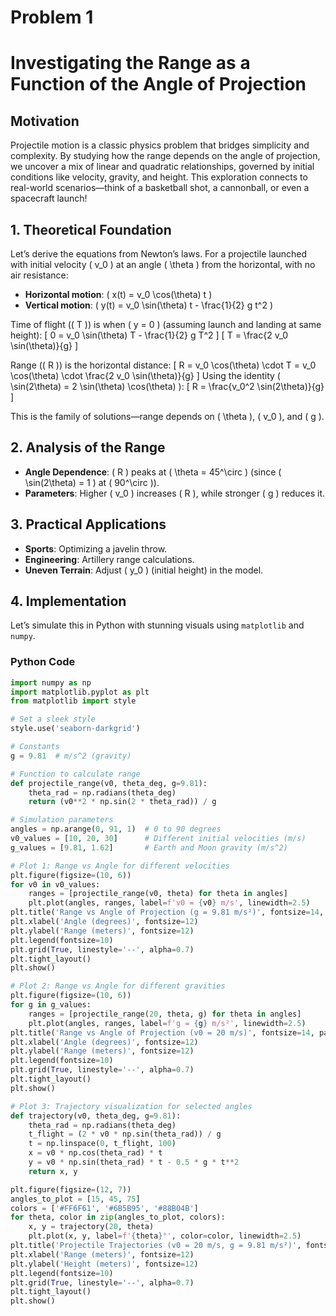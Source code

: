 # Problem 1

# Investigating the Range as a Function of the Angle of Projection

## Motivation
Projectile motion is a classic physics problem that bridges simplicity and complexity. By studying how the range depends on the angle of projection, we uncover a mix of linear and quadratic relationships, governed by initial conditions like velocity, gravity, and height. This exploration connects to real-world scenarios—think of a basketball shot, a cannonball, or even a spacecraft launch!

## 1. Theoretical Foundation
Let’s derive the equations from Newton’s laws. For a projectile launched with initial velocity \( v_0 \) at an angle \( \theta \) from the horizontal, with no air resistance:

- **Horizontal motion**: \( x(t) = v_0 \cos(\theta) t \)
- **Vertical motion**: \( y(t) = v_0 \sin(\theta) t - \frac{1}{2} g t^2 \)

Time of flight (\( T \)) is when \( y = 0 \) (assuming launch and landing at same height):
\[ 0 = v_0 \sin(\theta) T - \frac{1}{2} g T^2 \]
\[ T = \frac{2 v_0 \sin(\theta)}{g} \]

Range (\( R \)) is the horizontal distance:
\[ R = v_0 \cos(\theta) \cdot T = v_0 \cos(\theta) \cdot \frac{2 v_0 \sin(\theta)}{g} \]
Using the identity \( \sin(2\theta) = 2 \sin(\theta) \cos(\theta) \):
\[ R = \frac{v_0^2 \sin(2\theta)}{g} \]

This is the family of solutions—range depends on \( \theta \), \( v_0 \), and \( g \).

## 2. Analysis of the Range
- **Angle Dependence**: \( R \) peaks at \( \theta = 45^\circ \) (since \( \sin(2\theta) = 1 \) at \( 90^\circ \)).
- **Parameters**: Higher \( v_0 \) increases \( R \), while stronger \( g \) reduces it.

## 3. Practical Applications
- **Sports**: Optimizing a javelin throw.
- **Engineering**: Artillery range calculations.
- **Uneven Terrain**: Adjust \( y_0 \) (initial height) in the model.

## 4. Implementation
Let’s simulate this in Python with stunning visuals using `matplotlib` and `numpy`.

### Python Code
```python
import numpy as np
import matplotlib.pyplot as plt
from matplotlib import style

# Set a sleek style
style.use('seaborn-darkgrid')

# Constants
g = 9.81  # m/s^2 (gravity)

# Function to calculate range
def projectile_range(v0, theta_deg, g=9.81):
    theta_rad = np.radians(theta_deg)
    return (v0**2 * np.sin(2 * theta_rad)) / g

# Simulation parameters
angles = np.arange(0, 91, 1)  # 0 to 90 degrees
v0_values = [10, 20, 30]      # Different initial velocities (m/s)
g_values = [9.81, 1.62]       # Earth and Moon gravity (m/s^2)

# Plot 1: Range vs Angle for different velocities
plt.figure(figsize=(10, 6))
for v0 in v0_values:
    ranges = [projectile_range(v0, theta) for theta in angles]
    plt.plot(angles, ranges, label=f'v0 = {v0} m/s', linewidth=2.5)
plt.title('Range vs Angle of Projection (g = 9.81 m/s²)', fontsize=14, pad=10)
plt.xlabel('Angle (degrees)', fontsize=12)
plt.ylabel('Range (meters)', fontsize=12)
plt.legend(fontsize=10)
plt.grid(True, linestyle='--', alpha=0.7)
plt.tight_layout()
plt.show()

# Plot 2: Range vs Angle for different gravities
plt.figure(figsize=(10, 6))
for g in g_values:
    ranges = [projectile_range(20, theta, g) for theta in angles]
    plt.plot(angles, ranges, label=f'g = {g} m/s²', linewidth=2.5)
plt.title('Range vs Angle of Projection (v0 = 20 m/s)', fontsize=14, pad=10)
plt.xlabel('Angle (degrees)', fontsize=12)
plt.ylabel('Range (meters)', fontsize=12)
plt.legend(fontsize=10)
plt.grid(True, linestyle='--', alpha=0.7)
plt.tight_layout()
plt.show()

# Plot 3: Trajectory visualization for selected angles
def trajectory(v0, theta_deg, g=9.81):
    theta_rad = np.radians(theta_deg)
    t_flight = (2 * v0 * np.sin(theta_rad)) / g
    t = np.linspace(0, t_flight, 100)
    x = v0 * np.cos(theta_rad) * t
    y = v0 * np.sin(theta_rad) * t - 0.5 * g * t**2
    return x, y

plt.figure(figsize=(12, 7))
angles_to_plot = [15, 45, 75]
colors = ['#FF6F61', '#6B5B95', '#88B04B']
for theta, color in zip(angles_to_plot, colors):
    x, y = trajectory(20, theta)
    plt.plot(x, y, label=f'{theta}°', color=color, linewidth=2.5)
plt.title('Projectile Trajectories (v0 = 20 m/s, g = 9.81 m/s²)', fontsize=14, pad=10)
plt.xlabel('Range (meters)', fontsize=12)
plt.ylabel('Height (meters)', fontsize=12)
plt.legend(fontsize=10)
plt.grid(True, linestyle='--', alpha=0.7)
plt.tight_layout()
plt.show()

